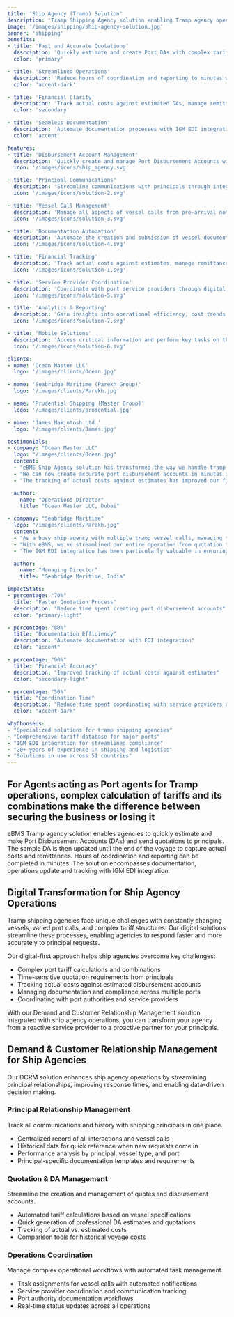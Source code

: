 ```yaml
---
title: 'Ship Agency (Tramp) Solution'
description: 'Tramp Shipping Agency solution enabling Tramp agency operations to quickly estimate, make Port DAs and send quotations to principals; including IGM EDI integration'
image: '/images/shipping/ship-agency-solution.jpg'
banner: 'shipping'
benefits:
- title: 'Fast and Accurate Quotations'
  description: 'Quickly estimate and create Port DAs with complex tariff calculations automatically handled, improving response time to principals and increasing chances of securing business.'
  color: 'primary'

- title: 'Streamlined Operations'
  description: 'Reduce hours of coordination and reporting to minutes with automated workflows and updates that track the entire voyage from beginning to end.'
  color: 'accent-dark'

- title: 'Financial Clarity'
  description: 'Track actual costs against estimated DAs, manage remittances effectively, and maintain clear financial records for each voyage and principal.'
  color: 'secondary'

- title: 'Seamless Documentation'
  description: 'Automate documentation processes with IGM EDI integration, port authority connections, and comprehensive document management tailored for ship agency requirements.'
  color: 'accent'

features:
- title: 'Disbursement Account Management'
  description: 'Quickly create and manage Port Disbursement Accounts with automated calculations based on vessel particulars and port tariffs.'
  icon: '/images/icons/ship_agency.svg'

- title: 'Principal Communications'
  description: 'Streamline communications with principals through integrated messaging, documentation sharing, and approval workflows.'
  icon: '/images/icons/solution-2.svg'

- title: 'Vessel Call Management'
  description: 'Manage all aspects of vessel calls from pre-arrival notifications to departure clearance with comprehensive task tracking.'
  icon: '/images/icons/solution-3.svg'

- title: 'Documentation Automation'
  description: 'Automate the creation and submission of vessel documentation with IGM EDI integration and port authority connections.'
  icon: '/images/icons/solution-4.svg'

- title: 'Financial Tracking'
  description: 'Track actual costs against estimates, manage remittances, and provide detailed financial reporting to principals.'
  icon: '/images/icons/solution-1.svg'

- title: 'Service Provider Coordination'
  description: 'Coordinate with port service providers through digital workflows, appointment scheduling, and service confirmation.'
  icon: '/images/icons/solution-5.svg'

- title: 'Analytics & Reporting'
  description: 'Gain insights into operational efficiency, cost trends, and performance metrics with comprehensive reporting tools.'
  icon: '/images/icons/solution-7.svg'

- title: 'Mobile Solutions'
  description: 'Access critical information and perform key tasks on the go with mobile applications for boarding officers and operations teams.'
  icon: '/images/icons/solution-6.svg'

clients:
- name: 'Ocean Master LLC'
  logo: '/images/clients/Ocean.jpg'

- name: 'Seabridge Maritime (Parekh Group)'
  logo: '/images/clients/Parekh.jpg'

- name: 'Prudential Shipping (Master Group)'
  logo: '/images/clients/prudential.jpg'

- name: 'James Makintosh Ltd.'
  logo: '/images/clients/James.jpg'

testimonials:
- company: "Ocean Master LLC"
  logo: "/images/clients/Ocean.jpg"
  content:
  - "eBMS Ship Agency solution has transformed the way we handle tramp operations at our ports."
  - "We can now create accurate port disbursement accounts in minutes instead of hours, giving us a competitive edge in securing business from principals."
  - "The tracking of actual costs against estimates has improved our financial clarity and principal relationships significantly."

  author:
    name: "Operations Director"
    title: "Ocean Master LLC, Dubai"

- company: "Seabridge Maritime"
  logo: "/images/clients/Parekh.jpg"
  content:
  - "As a busy ship agency with multiple tramp vessel calls, managing the complex tariff calculations and documentation was always challenging."
  - "With eBMS, we've streamlined our entire operation from quotation to final DA reconciliation, saving hours of coordination time and improving accuracy."
  - "The IGM EDI integration has been particularly valuable in ensuring compliance and reducing manual documentation work."

  author:
    name: "Managing Director"
    title: "Seabridge Maritime, India"

impactStats:
- percentage: "70%"
  title: "Faster Quotation Process"
  description: "Reduce time spent creating port disbursement accounts"
  color: "primary-light"

- percentage: "80%"
  title: "Documentation Efficiency"
  description: "Automate documentation with EDI integration"
  color: "accent"

- percentage: "90%"
  title: "Financial Accuracy"
  description: "Improved tracking of actual costs against estimates"
  color: "secondary-light"

- percentage: "50%"
  title: "Coordination Time"
  description: "Reduce time spent coordinating with service providers and authorities"
  color: "accent-dark"

whyChooseUs:
- "Specialized solutions for tramp shipping agencies"
- "Comprehensive tariff database for major ports"
- "IGM EDI integration for streamlined compliance"
- "20+ years of experience in shipping and logistics"
- "Solutions in use across 51 countries"
---
```


## For Agents acting as Port agents for Tramp operations, complex calculation of tariffs and its combinations make the difference between securing the business or losing it

eBMS Tramp agency solution enables agencies to quickly estimate and make Port Disbursement Accounts (DAs) and send quotations to principals. The sample DA is then updated until the end of the voyage to capture actual costs and remittances. Hours of coordination and reporting can be completed in minutes. The solution encompasses documentation, operations update and tracking with IGM EDI integration.

## Digital Transformation for Ship Agency Operations

Tramp shipping agencies face unique challenges with constantly changing vessels, varied port calls, and complex tariff structures. Our digital solutions streamline these processes, enabling agencies to respond faster and more accurately to principal requests.

Our digital-first approach helps ship agencies overcome key challenges:
- Complex port tariff calculations and combinations
- Time-sensitive quotation requirements from principals
- Tracking actual costs against estimated disbursement accounts
- Managing documentation and compliance across multiple ports
- Coordinating with port authorities and service providers

With our Demand and Customer Relationship Management solution integrated with ship agency operations, you can transform your agency from a reactive service provider to a proactive partner for your principals.

## Demand & Customer Relationship Management for Ship Agencies

Our DCRM solution enhances ship agency operations by streamlining principal relationships, improving response times, and enabling data-driven decision making.

### Principal Relationship Management
Track all communications and history with shipping principals in one place.
- Centralized record of all interactions and vessel calls
- Historical data for quick reference when new requests come in
- Performance analysis by principal, vessel type, and port
- Principal-specific documentation templates and requirements

### Quotation & DA Management
Streamline the creation and management of quotes and disbursement accounts.
- Automated tariff calculations based on vessel specifications
- Quick generation of professional DA estimates and quotations
- Tracking of actual vs. estimated costs
- Comparison tools for historical voyage costs

### Operations Coordination
Manage complex operational workflows with automated task management.
- Task assignments for vessel calls with automated notifications
- Service provider coordination and communication tracking
- Port authority documentation workflows
- Real-time status updates across all operations
